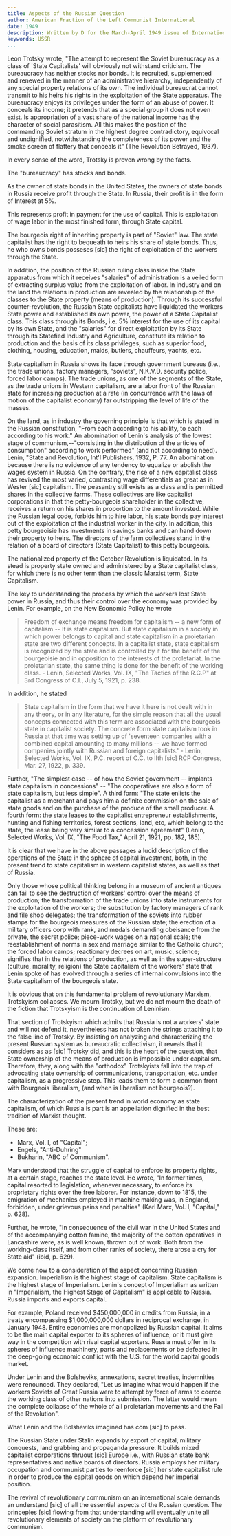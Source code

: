 ```yaml
---
title: Aspects of the Russian Question
author: American Fraction of the Left Communist International
date: 1949
description: Written by D for the March-April 1949 issue of International Bulletin, the publication of the American Fraction of the Left Communist International. Punctuation errors in the text below were present in the original
keywords: USSR
...
```


Leon Trotsky wrote, "The attempt to represent the Soviet bureaucracy as a class of 'State Capitalists' will obviously not withstand criticism. The bureaucracy has neither stocks nor bonds. It is recruited, supplemented and renewed in the manner of an administrative hierarchy, independently of any special property relations of its own. The individual bureaucrat cannot transmit to his heirs his rights in the exploitation of the State apparatus. The bureaucracy enjoys its privileges under the form of an abuse of power. It conceals its income; it pretends that as a special group it does not even exist. Is appropriation of a vast share of the national income has the character of social parasitism. All this makes the position of the commanding Soviet stratum in the highest degree contradictory, equivocal and undignified, notwithstanding the completeness of its power and the smoke screen of flattery that conceals it" (The Revolution Betrayed, 1937).

In every sense of the word, Trotsky is proven wrong by the facts.

The "bureaucracy" has stocks and bonds.

As the owner of state bonds in the United States, the owners of state bonds in Russia receive profit through the State. In Russia, their profit is in the form of Interest at 5%.

This represents profit in payment for the use of capital. This is exploitation of wage labor in the most finished form, through State capital.

The bourgeois right of inheriting property is part of "Soviet" law. The state capitalist has the right to bequeath to heirs his share of state bonds. Thus, he who owns bonds posseses [sic] the right of exploitation of the workers through the State.

In addition, the position of the Russian ruling class inside the State apparatus from which it receives "salaries" of administration is a veiled form of extracting surplus value from the exploitation of labor. In industry and on the land the relations in production are revealed by the relationship of the classes to the State property (means of production). Through its successful counter-revolution, the Russian State capitalists have liquidated the workers State power and established its own power, the power of a State Capitalist class. This class through its Bonds, i.e. 5% interest for the use of its capital by its own State, and the "salaries" for direct exploitation by its State through its Statefied Industry and Agriculture, constitute its relation to production and the basis of its class privileges, such as superior food, clothing, housing, education, maids, butlers, chauffeurs, yachts, etc.

State capitalism in Russia shows its face through government bureaus (i.e., the trade unions, factory managers, "soviets", N.K.V.D. security police, forced labor camps). The trade unions, as one of the segments of the State, as the trade unions in Western capitalism, are a labor front of the Russian state for increasing production at a rate (in concurrence with the laws of motion of the capitalist economy) far outstripping the level of life of the masses.

On the land, as in industry the governing principle is that which is stated in the Russian constitution, "From each according to his ability, to each according to his work." An abomination of Lenin's analysis of the lowest stage of communism,--"consisting in the distribution of the articles of consumption" according to work performed" (and not according to need). Lenin, "State and Revolution, Int'l Publishers, 1932, P. 77. An abomination because there is no evidence of any tendency to equalize or abolish the wages system in Russia. On the contrary, the rise of a new capitalist class has revived the most varied, contrasting wage differentials as great as in Wester [sic] capitalism. The peasantry still exists as a class and is permitted shares in the collective farms. These collectives are like capitalist corporations in that the petty-bourgeois shareholder in the collective, receives a return on his shares in proportion to the amount invested. While the Russian legal code, forbids him to hire labor, his state bonds pay interest out of the exploitation of the industrial worker in the city. In addition, this petty bourgeoisie has investments in savings banks and can hand down their property to heirs. The directors of the farm collectives stand in the relation of a board of directors (State Capitalist) to this petty bourgeois.

The nationalized property of the October Revolution is liquidated. In its stead is property state owned and administered by a State capitalist class, for which there is no other term than the classic Marxist term, State Capitalism.

The key to understanding the process by which the workers lost State power in Russia, and thus their control over the economy was provided by Lenin. For example, on the New Economic Policy he wrote

>Freedom of exchange means freedom for capitalism -- a new form of capitalism -- It is state capitalism. But state capitalism in a society in which power belongs to capital and state capitalism in a proletarian state are two different concepts. In a capitalist state, state capitalism is recognized by the state and is controlled by it for the benefit of the bourgeoisie and in opposition to the interests of the proletariat. In the proletarian state, the same thing is done for the benefit of the working class. - Lenin, Selected Works, Vol. IX, "The Tactics of the R.C.P" at 3rd Congress of C.I., July 5, 1921, p. 238.

In addition, he stated

>State capitalism in the form that we have it here is not dealt with in any theory, or in any literature, for the simple reason that all the usual concepts connected with this term are associated with the bourgeois state in capitalist society. The concrete form state capitalism took in Russia at that time was setting up of 'seventeen companies with a combined capital amounting to many millions -- we have formed companies jointly with Russian and foreign capitalists.' - Lenin, Selected Works, Vol. IX, P.C. report of C.C. to IIth [sic] RCP Congress, Mar. 27, 1922, p. 339.

Further, "The simplest case -- of how the Soviet government -- implants state capitalism in concessions" -- "The cooperatives are also a form of state capitalism, but less simple". A third form: "The state enlists the capitalist as a merchant and pays him a definite commission on the sale of state goods and on the purchase of the produce of the small producer. A fourth form: the state leases to the capitalist entrepreneur establishments, hunting and fishing territories, forest sections, land, etc, which belong to the state, the lease being very similar to a concession agreement" (Lenin, Selected Works, Vol. IX, "The Food Tax," April 21, 1921, pp. 182, 185).

It is clear that we have in the above passages a lucid description of the operations of the State in the sphere of capital investment, both, in the present trend to state capitalism in western capitalist states, as well as that of Russia.

Only those whose political thinking belong in a museum of ancient antiques can fail to see the destruction of workers' control over the means of production; the transformation of the trade unions into state instruments for the exploitation of the workers; the substitution by factory managers of rank and file shop delegates; the transformation of the soviets into rubber stamps for the bourgeois measures of the Russian state; the erection of a military officers corp with rank, and medals demanding obeisance from the private, the secret police; piece-work wages on a national scale; the reestablishment of norms in sex and marriage similar to the Catholic church; the forced labor camps; reactionary decrees on art, music, science; signifies that in the relations of production, as well as in the super-structure (culture, morality, religion) the State capitalism of the workers' state that Lenin spoke of has evolved through a series of internal convulsions into the State capitalism of the bourgeois state.

It is obvious that on this fundamental problem of revolutionary Marxism, Trotskyism collapses. We mourn Trotsky, but we do not mourn the death of the fiction that Trotskyism is the continuation of Leninism.

That section of Trotskyism which admits that Russia is not a workers' state and will not defend it, nevertheless has not broken the strings attaching it to the false line of Trotsky. By insisting on analyzing and characterizing the present Russian system as bureaucratic collectivism, it reveals that it considers as as [sic] Trotsky did, and this is the heart of the question, that State ownership of the means of production is impossible under capitalism. Therefore, they, along with the "orthodox" Trotskyists fall into the trap of advocating state ownership of communications, transportation, etc. under capitalism, as a progressive step. This leads them to form a common front with Bourgeois liberalism, (and when is liberalism not bourgeois?).

The characterization of the present trend in world economy as state capitalism, of which Russia is part is an appellation dignified in the best tradition of Marxist thought.

These are:

* Marx, Vol. I, of "Capital";
* Engels, "Anti-Duhring"
* Bukharin, "ABC of Communism".

Marx understood that the struggle of capital to enforce its property rights, at a certain stage, reaches the state level. He wrote, "In former times, capital resorted to legislation, whenever necessary, to enforce its proprietary rights over the free laborer. For instance, down to 1815, the emigration of mechanics employed in machine making was, in England, forbidden, under grievous pains and penalties" (Karl Marx, Vol. I, "Capital," p. 628).

Further, he wrote, "In consequence of the civil war in the United States and of the accompanying cotton famine, the majority of the cotton operatives in Lancashire were, as is well known, thrown out of work. Both from the working-class itself, and from other ranks of society, there arose a cry for State aid" (ibid, p. 629).

We come now to a consideration of the aspect concerning Russian expansion. Imperialism is the highest stage of capitalism. State capitalism is the highest stage of Imperialism. Lenin's concept of Imperialism as written in "Imperialism, the Highest Stage of Capitalism" is applicable to Russia. Russia imports and exports capital.

For example, Poland received $450,000,000 in credits from Russia, in a treaty encompassing $1,000,000,000 dollars in reciprocal exchange, in January 1948. Entire economies are monopolized by Russian capital. It aims to be the main capital exporter to its spheres of influence, or it must give way in the competition with rival capital exporters. Russia must offer in its spheres of influence machinery, parts and replacements or be defeated in the deep-going economic conflict with the U.S. for the world capital goods market.

Under Lenin and the Bolsheviks, annexations, secret treaties, indemnities were renounced. They declared, "Let us imagine what would happen if the workers Soviets of Great Russia were to attempt by force of arms to coerce the working class of other nations into submission. The latter would mean the complete collapse of the whole of all proletarian movements and the Fall of the Revolution".

What Lenin and the Bolsheviks imagined has com [sic] to pass.

The Russian State under Stalin expands by export of capital, military conquests, land grabbing and propaganda pressure. It builds mixed capitalist corporations thruout [sic] Europe i.e., with Russian state bank representatives and native boards of directors. Russia employs her military occupation and communist parties to reenforce [sic] her state capitalist rule in order to produce the capital goods on which depend her imperial position.

The revival of revolutionary communism on an international scale demands an understand [sic] of all the essential aspects of the Russian question. The princeples [sic] flowing from that understanding will eventually unite all revolutionary elements of society on the platform of revolutionary communism.

